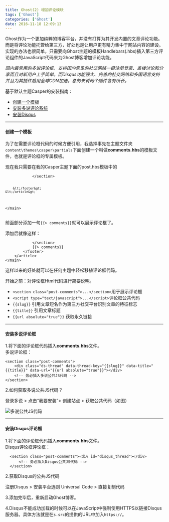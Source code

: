 ```yaml
---
title: Ghost(2) 增加评论模块
tags: ['Ghost']
categories: ['Ghost']
date: 2016-11-18 12:09:13
---
```


<p>Ghost作为一个更加纯粹的博客平台，并没有打算为其开发内置的文章评论功能。而是将评论功能托管给第三方，好处也是让用户更有精力集中于网站内容的建设。实现的办法也很简单，只需要向Ghost主题的模板Handlebars(.hbs)插入第三方评论组件的JavaScript代码来为Ghost博客增加评论功能。 </p>
<p><em>国内最常用的多说评论框，支持国内常见的社交网络一键注册登录、盖楼讨论和分享而且对新用户上手简单。而Disqus功能强大、完善的社交网络和多国语言支持并且为其插件启用全球CDN加速。总的来说两个插件各有所长。</em></p>
<p>基于默认主题Casper的安装指南：</p>
<ul>
<li><a href="index.html#comments.hbs">创建一个模板</a></li>
<li><a href="index.html#Duoshuo">安装多说评论系统</a></li>
<li><a href="index.html#Disqus">安装Disqus</a></li>
</ul>
<hr>
<h4 id="comments.hbs">创建一个模板</h4>
<p>为了在需要评论框代码的时候方便引用，我选择事先在主题文件夹<code>content\themes\casper\partials</code>下面创建一个叫做<strong>comments.hbs</strong>的模板文件，也就是评论框的专属模板。</p>
<p>现在我只需要在我的Casper主题下面的post.hbs模板中的</p>
<pre><code>            &lt;/section&gt;

        &lt;/footer&gt;
    &lt;/article&gt;
&lt;/main&gt;
</code></pre>
<p>前面部分添加一句<code>{{&gt; comments}}</code>就可以展示评论框了。</p>
<p>添加后就像这样：</p>
<pre><code>            &lt;/section&gt;
            {{&gt; comments}}
        &lt;/footer&gt;
    &lt;/article&gt;
&lt;/main&gt;
</code></pre>
<p>这样以来的好处就可以在任何主题中轻松移植评论框代码。</p>
<p>开始之前：对评论框Html代码进行简要说明。</p>
<ul>
<li><code>&lt;section class="post-comments"&gt;...&lt;/section&gt;</code>用于展示评论框</li>
<li><code>&lt;script type="text/javascript"&gt;...&lt;/script&gt;</code>评论框公共代码</li>
<li><code>{{slug}}</code> 引用文章短名作为第三方社交平台识别文章的特征标志</li>
<li><code>{{title}}</code> 引用文章标题</li>
<li><code>{{url absolute="true"}}</code> 获取永久链接</li>
</ul>
<hr>
<h4 id="Duoshuo">安装多说评论框</h4>
<p>1.将下面的评论框代码插入<strong>comments.hbs</strong>文件。 <br>
多说评论框：</p>
<pre><code>&lt;section class="post-comments"&gt;
    &lt;div class="ds-thread" data-thread-key="{{slug}}" data-title="{{title}}" data-url="{{url absolute="true"}}"&gt;&lt;/div&gt;
    &lt;!-- 务必插入多说公共JS代码 --&gt;
&lt;/section&gt;
</code></pre>
<p>2.如何获取多说公共JS代码？</p>
<p>登录多说 &gt; 点击“我要安装”&gt; 创建站点 &gt; 获取公共代码（如图）</p>
<p><img src="https://www.binarization.com/content/images/2015/02/duoshuo-javascript.PNG" alt="多说公共JS代码"></p>
<hr>
<h4 id="Disqus">安装Disqus评论框</h4>
<p>1.将下面的评论框代码插入<strong>comments.hbs</strong>文件。 <br>
Disqus评论框评论框：</p>
<pre><code>  &lt;section class="post-comments"&gt;&lt;div id="disqus_thread"&gt;&lt;/div&gt;
      &lt;!-- 务必插入Disqus公共JS代码 --&gt;
  &lt;/section&gt;
</code></pre>
<p>2.获取Disqus的公共JS代码</p>
<p>注册Disqus &gt; 安装平台选则 Universal Code &gt; 直接复制代码</p>
<p>3.添加完毕后，重新启动Ghost博客。</p>
<p>4.Disqus不能成功加载的时候可以在JavaScript中强制使用HTTPS以链接Disqus服务器。具体方法就是在<code>s.src</code>的提供的URL中加入<code>https://</code>。 </p>

